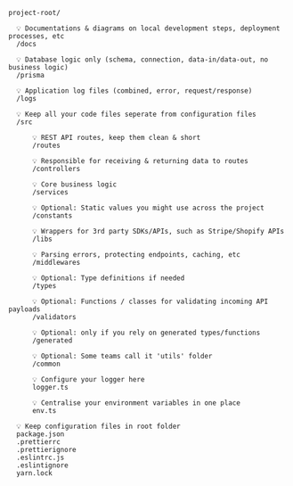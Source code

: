     project-root/

      💡 Documentations & diagrams on local development steps, deployment processes, etc
      /docs

      💡 Database logic only (schema, connection, data-in/data-out, no business logic)
      /prisma

      💡 Application log files (combined, error, request/response)
      /logs

      💡 Keep all your code files seperate from configuration files
      /src

          💡 REST API routes, keep them clean & short
          /routes

          💡 Responsible for receiving & returning data to routes
          /controllers

          💡 Core business logic
          /services

          💡 Optional: Static values you might use across the project
          /constants

          💡 Wrappers for 3rd party SDKs/APIs, such as Stripe/Shopify APIs
          /libs

          💡 Parsing errors, protecting endpoints, caching, etc
          /middlewares

          💡 Optional: Type definitions if needed
          /types

          💡 Optional: Functions / classes for validating incoming API payloads
          /validators

          💡 Optional: only if you rely on generated types/functions
          /generated

          💡 Optional: Some teams call it 'utils' folder
          /common

          💡 Configure your logger here
          logger.ts

          💡 Centralise your environment variables in one place
          env.ts

      💡 Keep configuration files in root folder
      package.json
      .prettierrc
      .prettierignore
      .eslintrc.js
      .eslintignore
      yarn.lock
